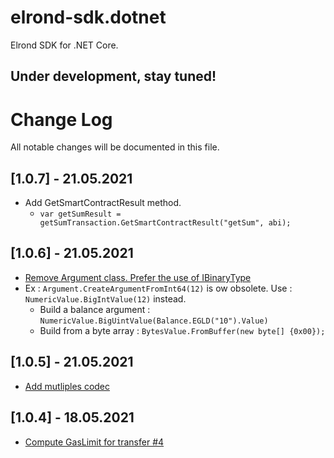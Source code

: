 # elrond-sdk.dotnet

Elrond SDK for .NET Core.

## Under development, stay tuned!

# Change Log

All notable changes will be documented in this file.

## [1.0.7] - 21.05.2021
-   Add  GetSmartContractResult method. 
    - `var getSumResult = getSumTransaction.GetSmartContractResult("getSum", abi);`

## [1.0.6] - 21.05.2021
-   [Remove Argument class. Prefer the use of IBinaryType](https://github.com/yann4460/elrond-sdk.dotnet/pull/7)
-   Ex : `Argument.CreateArgumentFromInt64(12)` is ow obsolete. Use : `NumericValue.BigIntValue(12)` instead.
    - Build a balance argument : `NumericValue.BigUintValue(Balance.EGLD("10").Value)`
    - Build from a byte array : `BytesValue.FromBuffer(new byte[] {0x00});`

## [1.0.5] - 21.05.2021

-   [Add mutliples codec](https://github.com/yann4460/elrond-sdk.dotnet/pull/5)

## [1.0.4] - 18.05.2021

-   [Compute GasLimit for transfer #4](https://github.com/yann4460/elrond-sdk.dotnet/pull/4)
